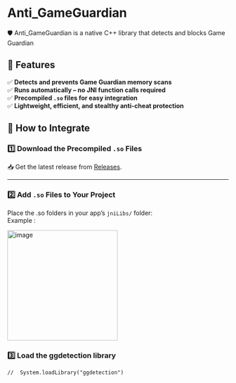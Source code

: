 # Anti_GameGuardian
🛡️ Anti_GameGuardian is a native C++ library that detects and blocks Game Guardian


## 🚀 Features  
✅ **Detects and prevents Game Guardian memory scans**  
✅ **Runs automatically – no JNI function calls required**  
✅ **Precompiled `.so` files for easy integration**  
✅ **Lightweight, efficient, and stealthy anti-cheat protection**  

## 🔧 How to Integrate  

### 1️⃣ **Download the Precompiled `.so` Files**  
📥 Get the latest release from [Releases](https://github.com/YOUR-USERNAME/Anti_GameGuardian/releases).  

---

### 2️⃣ **Add `.so` Files to Your Project**  
Place the .so folders in  your app’s `jniLibs/` folder:  
Example : 

<img width="251" alt="image" src="https://github.com/user-attachments/assets/ebf83581-0105-4b1f-b781-611d2375a415" />


### 3️⃣ **Load the ggdetection library**

```<Java>
//  System.loadLibrary("ggdetection")
```

